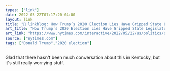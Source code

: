 ```yaml
---
types: ["link"]
date: 2022-05-22T07:17:20-04:00
layout: link
title: "🔗 linkblog: How Trump’s 2020 Election Lies Have Gripped State Legislatures - The New York Times'"
art_title: "How Trump’s 2020 Election Lies Have Gripped State Legislatures - The New York Times"
art_link: "https://www.nytimes.com/interactive/2022/05/22/us/politics/state-legislators-election-denial.html"
source: ["nytimes.com"]
tags: ["Donald Trump","2020 election"]
---
```

Glad that there hasn't been much conversation about this in Kentucky, but it's still really worrying stuff.
 
